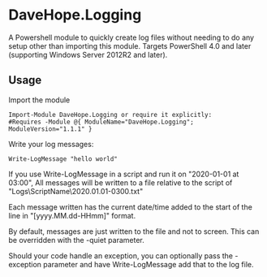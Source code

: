 # DaveHope.Logging
A Powershell module to quickly create log files without needing to do any setup
other than importing this module. Targets PowerShell 4.0 and later (supporting
 Windows Server 2012R2 and later).


## Usage

Import the module
```
Import-Module DaveHope.Logging or require it explicitly:
#Requires -Module @{ ModuleName="DaveHope.Logging"; ModuleVersion="1.1.1" }
```

Write your log messages:
```
Write-LogMessage "hello world"
```

If you use Write-LogMessage in a script and run it on
"2020-01-01 at 03:00", All messages will be written to a file relative to the
script of "Logs\ScriptName\2020.01.01-0300.txt"

Each message written has the current date/time added to the start of the line in
"[yyyy.MM.dd-HHmm]" format.

By default, messages are just written to the file and not to screen. This can be
overridden with the -quiet parameter.

Should your code handle an exception, you can optionally pass the -exception
parameter and have Write-LogMessage add that to the log file.
